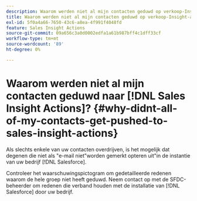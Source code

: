 ```yaml
---
description: Waarom werden niet al mijn contacten geduwd op verkoop-Insight-acties? - Marketo Docs - Productdocumentatie
title: Waarom werden niet al mijn contacten geduwd op verkoop-Insight-acties?
exl-id: 5f0a4a66-7650-43c6-a8ea-4f991f4048fd
feature: Sales Insight Actions
source-git-commit: 09a656c3a0d0002edfa1a61b987bff4c1dff33cf
workflow-type: tm+mt
source-wordcount: '89'
ht-degree: 0%

---
```


# Waarom werden niet al mijn contacten geduwd naar [!DNL Sales Insight Actions]? {#why-didnt-all-of-my-contacts-get-pushed-to-sales-insight-actions}

Als slechts enkele van uw contacten overdrijven, is het mogelijk dat degenen die niet als &quot;e-mail niet&quot;worden gemerkt opteren uit&quot;in de instantie van uw bedrijf [!DNL Salesforce].

Controleer het waarschuwingspictogram om gedetailleerde redenen waarom de hele groep niet heeft geduwd. Neem contact op met de SFDC-beheerder om redenen die verband houden met de installatie van [!DNL Salesforce] door uw bedrijf.
